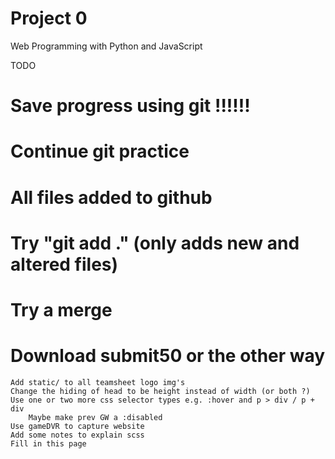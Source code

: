 # Project 0

Web Programming with Python and JavaScript


TODO

#   Save progress using git !!!!!!
#       Continue git practice
#       All files added to github
#           Try "git add ." (only adds new and altered files)
#           Try a merge
#           Download submit50 or the other way
    Add static/ to all teamsheet logo img's
    Change the hiding of head to be height instead of width (or both ?)
    Use one or two more css selector types e.g. :hover and p > div / p + div
        Maybe make prev GW a :disabled
    Use gameDVR to capture website
    Add some notes to explain scss
    Fill in this page
